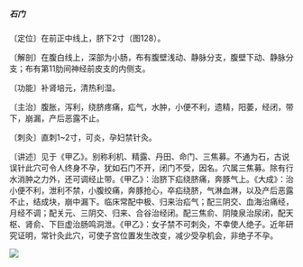 ##### 石门

〔定位〕在前正中线上，脐下2寸（图128）。

〔解剖〕在腹白线上，深部为小肠，布有腹壁浅动、静脉分支，腹壁下动、静脉分支；布有第11肋间神经前皮支的内侧支。

〔功能〕补肾培元，清热利湿。

〔主治〕腹胀，泻利，绕脐疼痛，疝气，水肿，小便不利，遗精，阳萎，经闭，带下，崩漏，产后恶露不止。

〔刺灸〕直刺1~2寸，可炎，孕妇禁针灸。

〔讲述〕见于《甲乙》。别称利机、精露、丹田、命门、三焦募。不通为石，古说误针此穴可令人终身不孕，犹如石门不开，闭门不受，因名。穴属三焦募。除有行水消肿之力外，还可调经止带。《甲乙》：治脐下疝绕脐痛，奔豚气上。《大成》：治小便不利，泄利不禁，小腹绞痛，奔豚抢心，卒疝绕脐，气淋血淋，以及产后恶露不止，结成块，崩中漏下。临床常配中极、归来治疝气；配三阴交、血海治痛经，月经不调；配关元、三阴交、归来、合谷治经闭。配三焦俞、阴陵泉治尿闭，配天枢、肾俞、下巨虚治肠鸣洞泄。《甲乙》：女子禁不可刺灸，不幸使人绝子。近年研究证明，常针灸此穴，可使子宫位置发生改变，减少受孕机会，非绝子不孕。

![](./img/图128.jpg)
